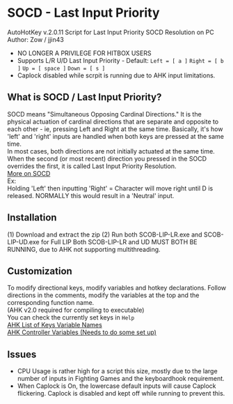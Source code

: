 # SOCD - Last Input Priority
AutoHotKey v.2.0.11 Script for Last Input Priority SOCD Resolution on PC  
Author: Zow / jjin43  
* NO LONGER A PRIVILEGE FOR HITBOX USERS  
* Supports L/R U/D Last Input Priority - Default: `Left = [ a ]` `Right = [ b ]` `Up = [ space ]` `Down = [ s ]`  
* Caplock disabled while scrpit is running due to AHK input limitations.  

## What is SOCD / Last Input Priority?
SOCD means "Simultaneous Opposing Cardinal Directions." It is the physical actuation of cardinal directions that are separate and opposite to each other - ie, pressing Left and Right at the same time. Basically, it's how 'left' and  'right' inputs are handled when both keys are pressed at the same time.  
In most cases, both directions are not initially actuated at the same time. When the second (or most recent) direction you pressed in the SOCD overrides the first, it is called Last Input Priority Resolution.  
[More on SOCD](https://www.hitboxarcade.com/blogs/support/what-is-socd)  
Ex:  
Holding 'Left' then inputting 'Right' = Character will move right until D is released. NORMALLY this would result in a 'Neutral' input.   

## Installation
(1) Download and extract the zip
(2) Run both SCOB-LIP-LR.exe and SCOB-LIP-UD.exe for Full LIP
Both SCOB-LIP-LR and UD MUST BOTH BE RUNNING, due to AHK not supporting multithreading.

## Customization
To modify directional keys, modify variables and hotkey declarations. Follow directions in the comments, modify the variables at the top and the corresponding function name.  
(AHK v2.0 required for compiling to executable)  
You can check the currently set keys in `Help`  
[AHK List of Keys Variable Names](https://www.autohotkey.com/docs/v1/KeyList.htm#keyboard)  
[AHK Controller Variables (Needs to do some set up)](https://www.autohotkey.com/docs/v1/KeyList.htm#Joystick)

## Issues
* CPU Usage is rather high for a script this size, mostly due to the large number of inputs in Fighting Games and the keyboardhook requirement.  
* When Caplock is On, the lowercase default inputs will cause Caplock flickering. Caplock is disabled and kept off while running to prevent this.  
